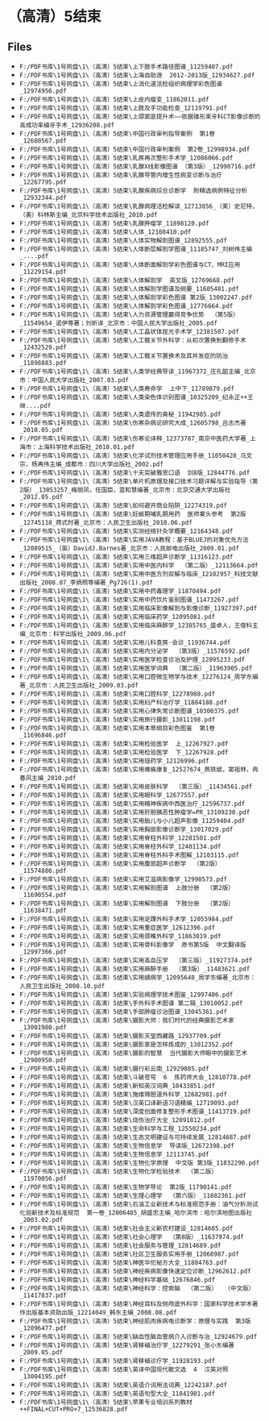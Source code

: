# （高清）5结束

## Files

- `F:/PDF书库\1号网盘\1\（高清）5结束\上下肢手术路径图谱_11259407.pdf`
- `F:/PDF书库\1号网盘\1\（高清）5结束\上海自助游  2012-2013版_12934627.pdf`
- `F:/PDF书库\1号网盘\1\（高清）5结束\上消化道活检组织病理学彩色图谱_12974956.pdf`
- `F:/PDF书库\1号网盘\1\（高清）5结束\上皮内瘤变_11862011.pdf`
- `F:/PDF书库\1号网盘\1\（高清）5结束\上肢及手功能检查_12119791.pdf`
- `F:/PDF书库\1号网盘\1\（高清）5结束\上颌窦底提升术——依据锥形束牙科CT影像诊断的高成功率植牙手术_12936208.pdf`
- `F:/PDF书库\1号网盘\1\（高清）5结束\中国行政审判指导案例  第1卷_12680567.pdf`
- `F:/PDF书库\1号网盘\1\（高清）5结束\中国行政审判案例  第2卷_12998934.pdf`
- `F:/PDF书库\1号网盘\1\（高清）5结束\乳房再次整形手术学_12086066.pdf`
- `F:/PDF书库\1号网盘\1\（高清）5结束\乳腺X线影像图谱 （第3版）_12990716.pdf`
- `F:/PDF书库\1号网盘\1\（高清）5结束\乳腺导管内增生性病变诊断与治疗_12267795.pdf`
- `F:/PDF书库\1号网盘\1\（高清）5结束\乳腺疾病综合诊断学  附精选病例特征分析_12932344.pdf`
- `F:/PDF书库\1号网盘\1\（高清）5结束\乳腺病理活检解读_12713856_（美）史尼特，（美）科林斯主编_北京科学技术出版社_2010.pdf`
- `F:/PDF书库\1号网盘\1\（高清）5结束\乳腺肿瘤学_11898120.pdf`
- `F:/PDF书库\1号网盘\1\（高清）5结束\人体_12108410.pdf`
- `F:/PDF书库\1号网盘\1\（高清）5结束\人体实物解剖图谱_12892555.pdf`
- `F:/PDF书库\1号网盘\1\（高清）5结束\人体断层解剖学图谱_11185747_刘树伟主编_....pdf`
- `F:/PDF书库\1号网盘\1\（高清）5结束\人体断面解剖学彩色图谱与CT、MRI应用_11229154.pdf`
- `F:/PDF书库\1号网盘\1\（高清）5结束\人体解剖学  英文版_12769668.pdf`
- `F:/PDF书库\1号网盘\1\（高清）5结束\人体解剖学图谱及纲要_11605481.pdf`
- `F:/PDF书库\1号网盘\1\（高清）5结束\人体解剖学彩色图谱 第2版_13002247.pdf`
- `F:/PDF书库\1号网盘\1\（高清）5结束\人体解剖学彩色图谱_12776664.pdf`
- `F:/PDF书库\1号网盘\1\（高清）5结束\人力资源管理赢得竞争优势  （第5版）_11549654_诺伊等著；刘昕译_北京市：中国人民大学出版社_2005.pdf`
- `F:/PDF书库\1号网盘\1\（高清）5结束\人工晶状体屈光手术学_12381507.pdf`
- `F:/PDF书库\1号网盘\1\（高清）5结束\人工髋关节外科学：从初次置换到翻修手术_12432529.pdf`
- `F:/PDF书库\1号网盘\1\（高清）5结束\人工髋关节置换术及其并发症的防治_11898883.pdf`
- `F:/PDF书库\1号网盘\1\（高清）5结束\人类学经典导读_11967372_庄孔韶主编_北京市：中国人民大学出版社_2007.03.pdf`
- `F:/PDF书库\1号网盘\1\（高清）5结束\人类寿命学  上中下_11789879.pdf`
- `F:/PDF书库\1号网盘\1\（高清）5结束\人类染色体识别图谱_10325209_纪永正++王继....pdf`
- `F:/PDF书库\1号网盘\1\（高清）5结束\人类遗传的奥秘_11942985.pdf`
- `F:/PDF书库\1号网盘\1\（高清）5结束\伤寒杂病论研究大成_12605798_吕志杰著_2010.05.pdf`
- `F:/PDF书库\1号网盘\1\（高清）5结束\伤寒论译释_12373787_南京中医药大学著_上海市：上海科学技术出版社_2010.01.pdf`
- `F:/PDF书库\1号网盘\1\（高清）5结束\化学试剂技术管理应用手册_11050428_马文宗，杨再伟主编_成都市：四川大学出版社_2002.pdf`
- `F:/PDF书库\1号网盘\1\（高清）5结束\十天突破雅思口语  剑8版_12844776.pdf`
- `F:/PDF书库\1号网盘\1\（高清）5结束\单片机原理及接口技术习题详解与实验指导（第2版）_13053257_梅丽凤，任国臣，蓝和慧编著_北京市：北京交通大学出版社_2012.05.pdf`
- `F:/PDF书库\1号网盘\1\（高清）5结束\如何避开商业陷阱_12274319.pdf`
- `F:/PDF书库\1号网盘\1\（高清）5结束\妊娠期哺乳期用药  医师案头参考  第2版_12745118_蒋式时著_北京市：人民卫生出版社_2010.06.pdf`
- `F:/PDF书库\1号网盘\1\（高清）5结束\实测经络针灸学概要_12164348.pdf`
- `F:/PDF书库\1号网盘\1\（高清）5结束\实用JAVA教程：基于BLUEJ的对象优先方法_12089515_（英）DavidJ.Barnes著_北京市：人民邮电出版社_2009.01.pdf`
- `F:/PDF书库\1号网盘\1\（高清）5结束\实用三维超声诊断学_11316123.pdf`
- `F:/PDF书库\1号网盘\1\（高清）5结束\实用中医内科学  （第二版）_12113664.pdf`
- `F:/PDF书库\1号网盘\1\（高清）5结束\实用中医方剂双解与临床_12102957_科技文献出版社_2008.07_李炳照等编著_Pg726(1).pdf`
- `F:/PDF书库\1号网盘\1\（高清）5结束\实用中药毒理学_11870494.pdf`
- `F:/PDF书库\1号网盘\1\（高清）5结束\实用中药饮片鉴别图谱_11473267.pdf`
- `F:/PDF书库\1号网盘\1\（高清）5结束\实用临床影像解剖与影像诊断_11927397.pdf`
- `F:/PDF书库\1号网盘\1\（高清）5结束\实用临床药学_12095081.pdf`
- `F:/PDF书库\1号网盘\1\（高清）5结束\实用临床麻醉学_12385765_盛卓人，王俊科主编_北京市：科学出版社_2009.06.pdf`
- `F:/PDF书库\1号网盘\1\（高清）5结束\实用儿科查房·会诊_11936744.pdf`
- `F:/PDF书库\1号网盘\1\（高清）5结束\实用内分泌学  （第3版）_11576592.pdf`
- `F:/PDF书库\1号网盘\1\（高清）5结束\实用医学检查诊治及护理_12095233.pdf`
- `F:/PDF书库\1号网盘\1\（高清）5结束\实用医学词典  （第二版）_11963905.pdf`
- `F:/PDF书库\1号网盘\1\（高清）5结束\实用口腔微生物学与技术_12276124_周学东编著_北京市：人民卫生出版社_2009.03.pdf`
- `F:/PDF书库\1号网盘\1\（高清）5结束\实用口腔科学_12278988.pdf`
- `F:/PDF书库\1号网盘\1\（高清）5结束\实用妇产科治疗学_11884188.pdf`
- `F:/PDF书库\1号网盘\1\（高清）5结束\实用心律失常诊断图谱_10300375.pdf`
- `F:/PDF书库\1号网盘\1\（高清）5结束\实用旅行摄影_13011198.pdf`
- `F:/PDF书库\1号网盘\1\（高清）5结束\实用本草纲目彩色图鉴  第1卷_11696846.pdf`
- `F:/PDF书库\1号网盘\1\（高清）5结束\实用检验医学  上_12267927.pdf`
- `F:/PDF书库\1号网盘\1\（高清）5结束\实用检验医学  下_12267928.pdf`
- `F:/PDF书库\1号网盘\1\（高清）5结束\实用瑶药学_12126996.pdf`
- `F:/PDF书库\1号网盘\1\（高清）5结束\实用瘫痪康复_12527674_燕铁斌，窦祖林，冉春风主编_2010.pdf`
- `F:/PDF书库\1号网盘\1\（高清）5结束\实用皮肤科学  （第三版）_11434561.pdf`
- `F:/PDF书库\1号网盘\1\（高清）5结束\实用眼科学_12677557.pdf`
- `F:/PDF书库\1号网盘\1\（高清）5结束\实用精神疾病中西医治疗_12596737.pdf`
- `F:/PDF书库\1号网盘\1\（高清）5结束\实用肝胆胰恶性肿瘤学=PR_13109230.pdf`
- `F:/PDF书库\1号网盘\1\（高清）5结束\实用胎儿与小儿超声影像_11259404.pdf`
- `F:/PDF书库\1号网盘\1\（高清）5结束\实用胸部影像诊断学_13017029.pdf`
- `F:/PDF书库\1号网盘\1\（高清）5结束\实用脊柱外科学_12281501.pdf`
- `F:/PDF书库\1号网盘\1\（高清）5结束\实用脊柱外科学_12401134.pdf`
- `F:/PDF书库\1号网盘\1\（高清）5结束\实用脊柱外科手术图解_12103115.pdf`
- `F:/PDF书库\1号网盘\1\（高清）5结束\实用腹部超声诊断学  （第2版）_11574886.pdf`
- `F:/PDF书库\1号网盘\1\（高清）5结束\实用艾滋病影像学_12998573.pdf`
- `F:/PDF书库\1号网盘\1\（高清）5结束\实用解剖图谱  上肢分册  （第2版）_11690554.pdf`
- `F:/PDF书库\1号网盘\1\（高清）5结束\实用解剖图谱  下肢分册  （第2版）_11638471.pdf`
- `F:/PDF书库\1号网盘\1\（高清）5结束\实用足踝外科手术学_12055984.pdf`
- `F:/PDF书库\1号网盘\1\（高清）5结束\实用重症医学_12612396.pdf`
- `F:/PDF书库\1号网盘\1\（高清）5结束\实用颈椎外科学_11863019.pdf`
- `F:/PDF书库\1号网盘\1\（高清）5结束\实用骨科影像学  原书第5版  中文翻译版_12997366.pdf`
- `F:/PDF书库\1号网盘\1\（高清）5结束\实用高血压学  （第三版）_11927374.pdf`
- `F:/PDF书库\1号网盘\1\（高清）5结束\实用麻醉手册  （第3版）_11483621.pdf`
- `F:/PDF书库\1号网盘\1\（高清）5结束\实用龋病学_12095648_周学东编著_北京市：人民卫生出版社_2008.10.pdf`
- `F:/PDF书库\1号网盘\1\（高清）5结束\实验病理学技术图鉴_12997406.pdf`
- `F:/PDF书库\1号网盘\1\（高清）5结束\手外科手术图谱 第二辑_13010052.pdf`
- `F:/PDF书库\1号网盘\1\（高清）5结束\手部肿瘤诊治图谱_13045361.pdf`
- `F:/PDF书库\1号网盘\1\（高清）5结束\摄影大师：我们时代的经典摄影艺术家_13001980.pdf`
- `F:/PDF书库\1号网盘\1\（高清）5结束\摄影天堂西藏路_12937709.pdf`
- `F:/PDF书库\1号网盘\1\（高清）5结束\摄影家是怎样炼成的_13012352.pdf`
- `F:/PDF书库\1号网盘\1\（高清）5结束\摄影的智慧  当代摄影大师眼中的摄影艺术_12900950.pdf`
- `F:/PDF书库\1号网盘\1\（高清）5结束\摄行彩云南_12929085.pdf`
- `F:/PDF书库\1号网盘\1\（高清）5结束\斗破苍穹  6  炼药师大会_12810778.pdf`
- `F:/PDF书库\1号网盘\1\（高清）5结束\新知英汉词典_10433851.pdf`
- `F:/PDF书库\1号网盘\1\（高清）5结束\施维锦胆道外科学_12682981.pdf`
- `F:/PDF书库\1号网盘\1\（高清）5结束\汉英口译新语习语精编_12719093.pdf`
- `F:/PDF书库\1号网盘\1\（高清）5结束\深度创面修复整形手术图谱_11413719.pdf`
- `F:/PDF书库\1号网盘\1\（高清）5结束\烧伤治疗大全_12091812.pdf`
- `F:/PDF书库\1号网盘\1\（高清）5结束\生命科学与工程_12550234.pdf`
- `F:/PDF书库\1号网盘\1\（高清）5结束\生态文明建设与可持续发展_12814687.pdf`
- `F:/PDF书库\1号网盘\1\（高清）5结束\生物信息学  导读版_12672398.pdf`
- `F:/PDF书库\1号网盘\1\（高清）5结束\生物信息学_12113745.pdf`
- `F:/PDF书库\1号网盘\1\（高清）5结束\生物化学原理  中文版 第3版_11832290.pdf`
- `F:/PDF书库\1号网盘\1\（高清）5结束\生物化学检验技术  （第二版）_11970056.pdf`
- `F:/PDF书库\1号网盘\1\（高清）5结束\生物学导论  第2版_11790141.pdf`
- `F:/PDF书库\1号网盘\1\（高清）5结束\生理心理学  （第六版）_11882361.pdf`
- `F:/PDF书库\1号网盘\1\（高清）5结束\石油工业新技术与标准规范手册：油气分析测试化验新技术及标准规范  第一卷_12006485_胡盛忠主编_哈尔滨市：哈尔滨地图出版社_2003.02.pdf`
- `F:/PDF书库\1号网盘\1\（高清）5结束\社会主义新农村建设_12814685.pdf`
- `F:/PDF书库\1号网盘\1\（高清）5结束\社会心理学  （第8版）_11637974.pdf`
- `F:/PDF书库\1号网盘\1\（高清）5结束\社会服务与管理_12814689.pdf`
- `F:/PDF书库\1号网盘\1\（高清）5结束\社区卫生服务实用手册_12068987.pdf`
- `F:/PDF书库\1号网盘\1\（高清）5结束\神医华佗秘方大全_11884763.pdf`
- `F:/PDF书库\1号网盘\1\（高清）5结束\神经疾病影像快速定位诊断_12962612.pdf`
- `F:/PDF书库\1号网盘\1\（高清）5结束\神经科学基础_12676846.pdf`
- `F:/PDF书库\1号网盘\1\（高清）5结束\神经科学：控索脑  （第二版）  （中文版）_11417837.pdf`
- `F:/PDF书库\1号网盘\1\（高清）5结束\神经耳科及侧颅底外科学：国家科学技术学术著作出版基本资助出版_12214049_韩东主编_2008.08.pdf`
- `F:/PDF书库\1号网盘\1\（高清）5结束\神经肌肉疾病电诊断学：原理与实践  第3版_12096477.pdf`
- `F:/PDF书库\1号网盘\1\（高清）5结束\缺血性脑血管病介入诊断与治_12924679.pdf`
- `F:/PDF书库\1号网盘\1\（高清）5结束\肾移植治疗学_12279291_张小东编著_2009.05.pdf`
- `F:/PDF书库\1号网盘\1\（高清）5结束\肾移植诊疗学_11928193.pdf`
- `F:/PDF书库\1号网盘\1\（高清）5结束\英译中国现代散文选  4  汉英对照_13004195.pdf`
- `F:/PDF书库\1号网盘\1\（高清）5结束\英语介词用法词典_12242187.pdf`
- `F:/PDF书库\1号网盘\1\（高清）5结束\英语句型大全_11841901.pdf`
- `F:/PDF书库\1号网盘\1\（高清）5结束\苹果专业培训系列教材++FINAL+CUT+PRO+7_12536828.pdf`
